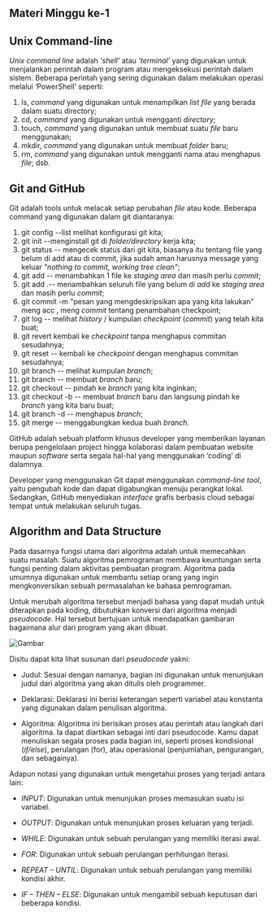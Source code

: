 ## Materi Minggu ke-1

## Unix Command-line
_Unix command line_ adalah _‘shell’_ atau _‘terminal’_ yang digunakan untuk menjalankan perintah dalam program atau mengeksekusi perintah dalam sistem. Beberapa perintah yang sering digunakan dalam melakukan operasi melalui ‘PowerShell’ seperti: 

1. ls, _command_ yang digunakan untuk menampilkan _list file_ yang berada dalam suatu directory; 
2. cd, _command_ yang digunakan untuk mengganti _directory_; 
3. touch, _command_ yang digunakan untuk membuat suatu _file_ baru menggunakan; 
4. mkdir, _command_ yang digunakan untuk membuat _folder_ baru; 
5. rm, _command_ yang digunakan untuk mengganti nama atau menghapus _file_; dsb.

## Git and GitHub
Git adalah tools untuk melacak setiap perubahan _file_ atau kode. Beberapa command yang digunakan dalam git diantaranya: 

1. git config --list melihat konfigurasi git kita; 
2. git init --menginstall git di _folder/directory_ kerja kita; 
3. git status --  mengecek status dari git kita, biasanya itu tentang file yang belum di add atau di commit, jika sudah aman harusnya message yang keluar _"nothing to commit, working tree clean"_; 
4. git add <nama file> --  menambahkan 1 file ke _staging area_ dan masih perlu _commit_; 
5. git add .-- menambahkan seluruh file yang belum di _add_ ke _staging area_ dan masih perlu _commit_; 
6. git commit -m "pesan yang mengdeskripsikan apa yang kita lakukan" meng acc , meng _commit_ tentang penambahan checkpoint; 
7. git log --  melihat _history_ / kumpulan _checkpoint_ (_commit_) yang telah kita buat; 
8. git revert <nomor commit> kembali ke _checkpoint_ tanpa menghapus commitan sesudahnya; 
9. git reset <nomor commit> -- kembali ke _checkpoint_ dengan menghapus commitan sesudahnya; 
10. git branch -- melihat kumpulan _branch_; 
11. git branch <nama branch yang di inginkan> --  membuat _branch_ baru; 
12. git checkout <nama branch> --  pindah ke _branch_ yang kita inginkan; 
13. git checkout -b <nama branch> --  membuat _branch_ baru dan langsung pindah ke _branch_ yang kita baru buat; 
14. git branch -d <nama branch> --  menghapus _branch_; 
15. git merge <nama target branch yang ingin kita tarik> --  menggabungkan kedua buah _branch_.

GitHub adalah sebuah platform khusus developer yang memberikan layanan berupa pengelolaan project hingga kolaborasi dalam pembuatan website maupun _software_ serta segala hal-hal yang menggunakan ‘coding’ di dalamnya.

Developer yang menggunakan Git dapat menggunakan _command-line tool_, yaitu pengubah kode dan dapat digabungkan menuju perangkat lokal. Sedangkan, GitHub menyediakan _interface_ grafis berbasis cloud sebagai tempat untuk melakukan seluruh tugas.

## Algorithm and Data Structure
Pada dasarnya fungsi utama dari algoritma adalah untuk memecahkan suatu masalah. Suatu algoritma pemrograman membawa keuntungan serta fungsi penting dalam aktivitas pembuatan program. Algoritma pada umumnya digunakan untuk membantu setiap orang yang ingin mengkonversikan sebuah permasalahan ke bahasa pemrograman.

Untuk merubah algoritma tersebut menjadi bahasa yang dapat mudah untuk diterapkan pada koding, dibutuhkan konversi dari algoritma menjadi _pseudocode_. Hal tersebut bertujuan untuk mendapatkan gambaran bagaimana alur dari program yang akan dibuat.

![Gambar](https://www.dicoding.com/blog/wp-content/uploads/2021/08/Contoh-pseudocode-ganjil-genap.png)

Disitu dapat kita lihat susunan dari _pseudocode_ yakni:

- Judul: Sesuai dengan namanya, bagian ini digunakan untuk menunjukan judul dari algoritma yang akan ditulis oleh programmer.

- Deklarasi: Deklarasi ini berisi keterangan seperti variabel atau konstanta yang digunakan dalam penulisan algoritma.

- Algoritma: Algoritma ini berisikan proses atau perintah atau langkah dari algoritma. Ia dapat diartikan sebagai inti dari pseudocode. Kamu dapat menuliskan segala proses pada bagian ini, seperti proses kondisional (_if/else_), perulangan (for), atau operasional (penjumlahan, pengurangan, dan sebagainya).

Adapun notasi yang digunakan untuk mengetahui proses yang terjadi antara lain:

- _INPUT_: Digunakan untuk menunjukan proses memasukan suatu isi variabel.

- _OUTPUT_: Digunakan untuk menunjukan proses keluaran yang terjadi.

- _WHILE_: Digunakan untuk sebuah perulangan yang memiliki iterasi awal.

- _FOR_: Digunakan untuk sebuah perulangan perhitungan iterasi.

- _REPEAT – UNTIL_: Digunakan untuk sebuah perulangan yang memiliki kondisi akhir.

- _IF – THEN – ELSE_: Digunakan untuk mengambil sebuah keputusan dari beberapa kondisi.


